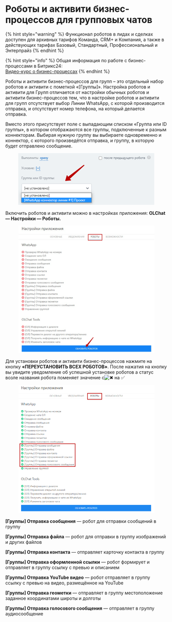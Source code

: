 # Роботы и активити бизнес-процессов для групповых чатов

{% hint style="warning" %}
Функционал роботов в лидах и сделках доступен для архивных тарифов Команда, CRM+ и Компания, а также в действующих тарифах Базовый, Стандартный, Профессиональный и Энтерпрайз
{% endhint %}

{% hint style="info" %}
Общая информация по работе с бизнес-процессами в Битрикс24:\
[Видео-курс о бизнес-процессах](https://helpdesk.bitrix24.ru/open/3092117/)
{% endhint %}

Роботы и активити бизнес-процессов для групп – это отдельный набор роботов и активити с пометкой «\[Группы]». Настройка роботов и активити для Групп отличается от настройки обычных роботов и активити бизнес-процессов тем, что в настройке роботов и активити для групп отсутствует выбор Линии WhatsApp, с которой производится отправка, и отсутствует номер телефона, на который делается отправка.

Вместо этого присутствует поле с выпадающим списком «Группа или ID группы», в котором отображаются все группы, подключенные к разным коннекторам. Выбирая нужную группу вы выбираете одновременно и коннектор, с которого произведётся отправка, и группу, в которую будет отправлено сообщение.

<figure><img src="../../.gitbook/assets/image (304).png" alt=""><figcaption></figcaption></figure>

Включить роботов и активити можно в настройках приложения: **OLChat — Настройки — Роботы.**

<figure><img src="../../.gitbook/assets/image (3) (1) (1) (1) (1) (1) (1) (1) (1).png" alt=""><figcaption></figcaption></figure>

Для установки роботов и активити бизнес-процессов нажмите на кнопку **«ПЕРЕУСТАНОВИТЬ ВСЕХ РОБОТОВ»**. После нажатия на кнопку вы увидите уведомление об успешной установке роботов а статус возле названия робота поменяет значение с![✖](https://vk.com/emoji/e/e29c96_2x.png) на ✅

<figure><img src="../../.gitbook/assets/image (1) (1) (1) (1) (1) (1) (1) (1) (1) (1) (1) (1) (1) (1) (1) (1) (1) (1) (1) (1) (1) (1) (1).png" alt=""><figcaption></figcaption></figure>

**\[Группы] Отправка сообщения** — робот для отправки сообщений в группу

**\[Группы] Отправка файла** — робот для отправки в группу изображений и других файлов

**\[Группы] Отправка контакта** — отправляет карточку контакта в группу

**\[Группы] Отправка оформленной ссылки** — робот формирует и отправляет в группу ссылку с превью и описанием

**\[Группы] Отправка YouTube видео** — робот отправляет в группу ссылку с превью на видео, размещённое на YouTube

**\[Группы] Отправка геометки** — отправляет в группу местоположение заданное координатами широты и долготы

**\[Группы] Отправка голосового сообщения** — отправляет в группу аудиосообщение
